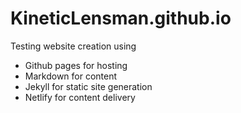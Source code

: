 # KineticLensman.github.io

Testing website creation using
* Github pages for hosting
* Markdown for content
* Jekyll for static site generation
* Netlify for content delivery
